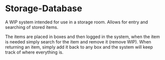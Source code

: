 # Storage-Database

A WIP system intended for use in a storage room. Allows for entry and searching of stored items.

The items are placed in boxes and then logged in the system, when the item is needed simply search for the item and remove it (remove WIP).
When returning an item, simply add it back to any box and the system will keep track of where everything is.

